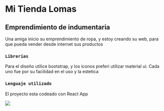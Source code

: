 # Mi Tienda Lomas

## Emprendimiento de indumentaria

Una amiga inicio su emprendimiento de ropa, y estoy creando su web, para que pueda vender desde internet sus productos

### `Librerias`

Para el diseño utilice bootstrap, y los iconos preferi utilizar material ui. Cada uno fue por su facilidad en el uso y la estetica

### `Lenguaje utilizado`

El proyecto esta codeado con React App

<img src="./public/assets/rec-screen-_1_.gif">